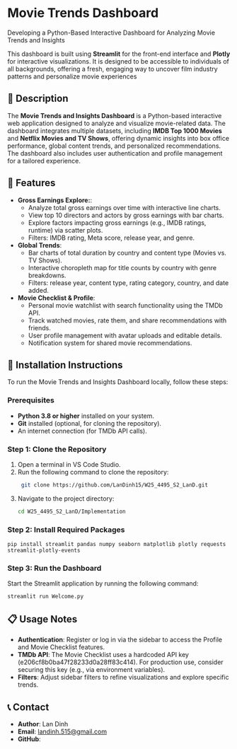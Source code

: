 # Movie Trends Dashboard
Developing a Python-Based Interactive Dashboard for Analyzing Movie Trends and Insights

This dashboard is built using **Streamlit** for the front-end interface and **Plotly** for interactive visualizations. It is designed to be accessible to individuals of all backgrounds, offering a fresh, engaging way to uncover film industry patterns and personalize movie experiences


## 📌 Description
The **Movie Trends and Insights Dashboard** is a Python-based interactive web application designed to analyze and visualize movie-related data. The dashboard integrates multiple datasets, including **IMDB Top 1000 Movies** and **Netflix Movies and TV Shows**, offering dynamic insights into box office performance, global content trends, and personalized recommendations. The dashboard also includes user authentication and profile management for a tailored experience.


## 🚀 Features
- **Gross Earnings Explore:**:
  - Analyze total gross earnings over time with interactive line charts.
  - View top 10 directors and actors by gross earnings with bar charts.
  - Explore factors impacting gross earnings (e.g., IMDB ratings, runtime) via scatter plots.
  - Filters: IMDB rating, Meta score, release year, and genre.
- **Global Trends**:
  - Bar charts of total duration by country and content type (Movies vs. TV Shows).
  - Interactive choropleth map for title counts by country with genre breakdowns.
  - Filters: release year, content type, rating category, country, and date added.
- **Movie Checklist & Profile**:
  - Personal movie watchlist with search functionality using the TMDb API.
  - Track watched movies, rate them, and share recommendations with friends.
  - User profile management with avatar uploads and editable details.
  - Notification system for shared movie recommendations.

## 🔎 Installation Instructions

To run the Movie Trends and Insights Dashboard locally, follow these steps:

### Prerequisites
- **Python 3.8 or higher** installed on your system.
- **Git** installed (optional, for cloning the repository).
- An internet connection (for TMDb API calls).

### Step 1: Clone the Repository
1. Open a terminal in VS Code Studio.
2. Run the following command to clone the repository:
   ```bash
    git clone https://github.com/LanDinh15/W25_4495_S2_LanD.git
3. Navigate to the project directory:
   ```bash
   cd W25_4495_S2_LanD/Implementation

### Step 2: Install Required Packages
    pip install streamlit pandas numpy seaborn matplotlib plotly requests streamlit-plotly-events

### Step 3: Run the Dashboard
Start the Streamlit application by running the following command:

    streamlit run Welcome.py

## 📋 Usage Notes
- **Authentication**: Register or log in via the sidebar to access the Profile and Movie Checklist features.
- **TMDb API**: The Movie Checklist uses a hardcoded API key (e206cf8b0ba47f28233d0a28ff83c414). For production use, consider securing this key (e.g., via environment variables).
- **Filters**: Adjust sidebar filters to refine visualizations and explore specific trends.

## 📞 Contact
- **Author**: Lan Dinh
- **Email**: landinh.515@gmail.com
- **GitHub**: 


